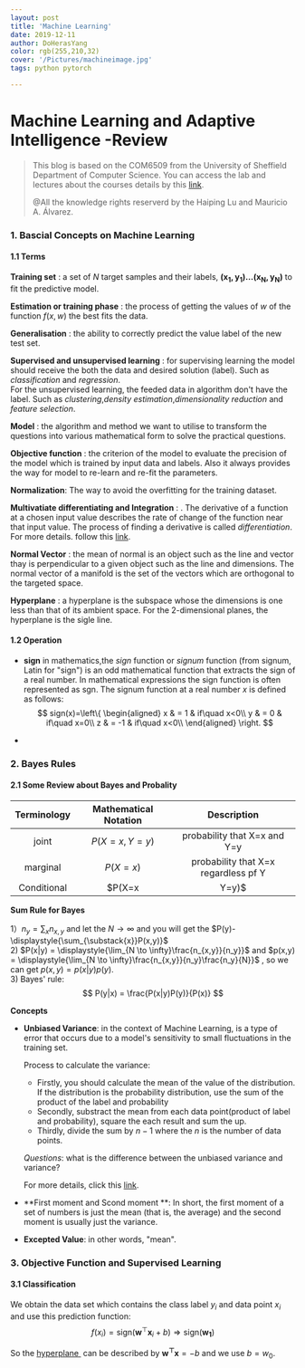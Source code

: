 ```yaml
---
layout: post
title: 'Machine Learning'
date: 2019-12-11
author: DoHerasYang
color: rgb(255,210,32)
cover: '/Pictures/machineimage.jpg'
tags: python pytorch

---
```


# Machine Learning and Adaptive Intelligence -Review

> This blog is based on the COM6509 from the University of Sheffield Department of Computer Science. You can access the lab and lectures about the courses details by this [link](https://github.com/DoHerasYang/Machine-Learning-Labs).
>
> @All the knowledge rights reserverd by the Haiping Lu and Mauricio A. Álvarez.

### 1. Bascial Concepts on Machine Learning

#### 1.1 Terms

**Training set** : a set of $N$ target samples and their labels, $\mathbf{(x_1,y_1)\ldots(x_N,y_N)}$ to fit the predictive model.

**Estimation or training phase** : the process of getting the values of $w$ of the function $f(x,w)$ the best fits the data.

**Generalisation** : the ability to correctly predict the value label of the new test set.

**Supervised and unsupervised learning** : for supervising learning the model should receive the both the data and desired solution (label). Such as *classification* and *regression*. <br>For the unsupervised learning, the feeded data in algorithm don't have the label. Such as *clustering*,*density estimation*,*dimensionality reduction* and *feature selection*.

**Model** : the algorithm and method we want to utilise to transform the questions into various mathematical form to solve the practical questions.

**Objective function** : the criterion of the model to evaluate the precision of the model which is trained by input data and labels. Also it always provides the way for model to re-learn and re-fit the parameters.

**Normalization**:  The way to avoid the overfitting for the training dataset.

**Multivatiate differentiating and Integration** : . The derivative of a function at a chosen input value describes the rate of change of the function near that input value. The process of finding a derivative is called *differentiation*. For more details. follow this [link](http://www.columbia.edu/itc/sipa/math/calc_rules_multivar.html).

**Normal Vector** : the mean of normal is an object such as the line and vector thay is perpendicular to a given object such as the line and dimensions. The normal vector of a manifold is the set of the vectors which are orthogonal to the targeted space.

**Hyperplane** : a <a name='hyperplane'>hyperplane</a> is the subspace whose the dimensions is one less than that of its ambient space. For the 2-dimensional planes, the hyperplane is the sigle line.

#### 1.2 Operation

+   **sign**
    in mathematics,the *sign* function or *signum* function (from signum, Latin for "sign") is an odd mathematical function that extracts the sign of a real number. In mathematical expressions the sign function is often represented as sgn.
    The signum function at a real number $x$ is defined as follows:
  $$
  sign(x)=\left\{
  \begin{aligned}
  x & = 1 & if\quad x<0\\
  y & = 0 & if\quad x=0\\
  z & = -1 & if\quad x<0\\
  \end{aligned}
  \right.
  $$

+ 



### 2. Bayes Rules

#### 2.1 Some Review about Bayes and Probality

| Terminology | Mathematical Notation |             Description              |
| :---------: | :-------------------: | :----------------------------------: |
|    joint    |     $P(X=x, Y=y)$     |     probability that X=x and Y=y     |
|  marginal   |      $P(X = x )$      | probability that X=x regardless pf Y |
| Conditional |    $P(X=x | Y=y)$     |  probablity that X=x given that Y=y  |

**Sum Rule for Bayes** 

1）$n_y = \sum_x{n_{x,y}}$ and let the $N\rightarrow\infty$ and you will get the $P(y)-\displaystyle{\sum_{\substack{x}}P(x,y)}$ <br>2)  $P(x|y) = \displaystyle{\lim_{N \to \infty}\frac{n_{x,y}}{n_y}}$  and $p(x,y) = \displaystyle{\lim_{N \to \infty}\frac{n_{x,y}}{n_y}\frac{n_y}{N}}$ , so we can get $p(x,y) = p(x|y)p(y)$.<br>3)  Bayes' rule:          
$$
P(y|x) = \frac{P(x|y)P(y)}{P(x)}
$$

**Concepts**

+ **Unbiased Variance**:  in the context of Machine Learning, is a type of error that occurs due to a model's sensitivity to small fluctuations in the training set.

  Process to calculate the variance:

  + Firstly, you should calculate the mean of the value of the distribution. If the distribution is the probability distribution, use the sum of the product of the label and probability
  + Secondly, substract the mean from each data point(product of label and probability), square the each result and sum the up.
  + Thirdly, divide the sum by $n-1$ where the $n$ is the number of data points.

  *Questions*: what is the difference between the unbiased variance and variance?

  For more details, click this [link](https://en.wikipedia.org/wiki/Bias_of_an_estimator).

+ **First moment and Scond moment **: In short, the first moment of a set of numbers is just the mean (that is, the average) and the second moment is usually just the variance. 

+ **Excepted Value**: in other words, "mean". 



### 3. Objective Function and Supervised Learning

#### 3.1 Classification 

  We obtain the data set which contains the class label $y_i$ and data point $x_i$ and use this prediction function:
$$
f(x_i) = \text{sign}(\mathbf{w}^\top \mathbf{x}_i + b)
\Rightarrow \text{sign}(\mathbf{w_1})
$$

  So the <a href="#hyperplane"> hyperplane </a> can be described by $\mathbf{w^\top x} = -b$  and we use $b=w_0$.<br>  














